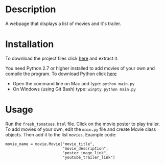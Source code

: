 # Description

A webpage that displays a list of movies and it's trailer.

# Installation

To download the project files click [here](https://drive.google.com/file/d/0Bx-eO8wDMop7YnhPdzQ0akM2TFU/view?usp=sharing) and extract it.

You need Python 2.7 or higher installed to add movies of your own and compile the program. To download Python click [here](https://www.python.org/downloads/)

- Open the command line on Mac and type: `python main.py`  
- On Windows (using Git Bash) type: `winpty python main.py`

# Usage

Run the `fresh_tomatoes.html` file. Click on the movie poster to play trailer.  
To add movies of your own, edit the `main.py` file and create Movie class objects. Then add it to the list `movies`. 
Example code:
```
movie_name = movie.Movie("movie_title",
                         "movie_description",
                         "poster_image_link",
                         "youtube_trailer_link")
```
